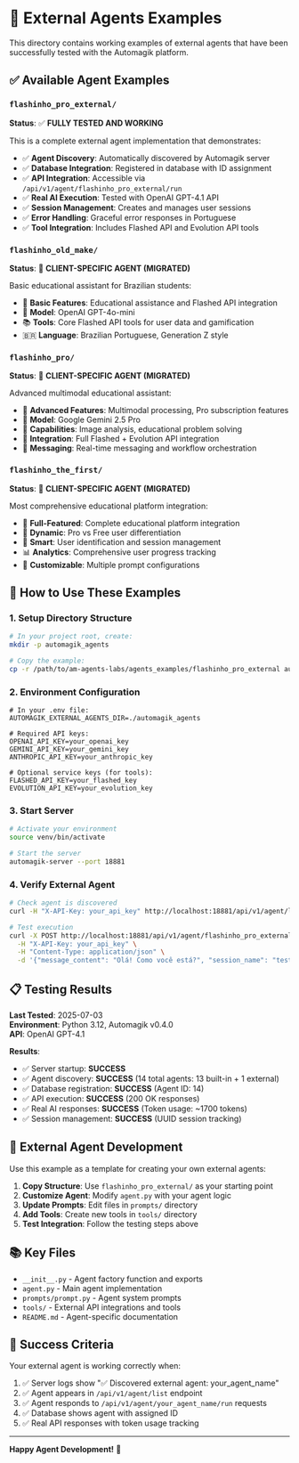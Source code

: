 # 🤖 External Agents Examples

This directory contains working examples of external agents that have been successfully tested with the Automagik platform.

## ✅ Available Agent Examples

### `flashinho_pro_external/`

**Status**: ✅ **FULLY TESTED AND WORKING**

This is a complete external agent implementation that demonstrates:

- ✅ **Agent Discovery**: Automatically discovered by Automagik server
- ✅ **Database Integration**: Registered in database with ID assignment
- ✅ **API Integration**: Accessible via `/api/v1/agent/flashinho_pro_external/run`
- ✅ **Real AI Execution**: Tested with OpenAI GPT-4.1 API
- ✅ **Session Management**: Creates and manages user sessions
- ✅ **Error Handling**: Graceful error responses in Portuguese
- ✅ **Tool Integration**: Includes Flashed API and Evolution API tools

### `flashinho_old_make/`

**Status**: 🔄 **CLIENT-SPECIFIC AGENT (MIGRATED)**

Basic educational assistant for Brazilian students:

- 🎯 **Basic Features**: Educational assistance and Flashed API integration
- 🔧 **Model**: OpenAI GPT-4o-mini
- 📚 **Tools**: Core Flashed API tools for user data and gamification
- 🇧🇷 **Language**: Brazilian Portuguese, Generation Z style

### `flashinho_pro/`

**Status**: 🔄 **CLIENT-SPECIFIC AGENT (MIGRATED)**

Advanced multimodal educational assistant:

- 🚀 **Advanced Features**: Multimodal processing, Pro subscription features
- 🔧 **Model**: Google Gemini 2.5 Pro
- 📸 **Capabilities**: Image analysis, educational problem solving
- 🔗 **Integration**: Full Flashed + Evolution API integration
- 💬 **Messaging**: Real-time messaging and workflow orchestration

### `flashinho_the_first/`

**Status**: 🔄 **CLIENT-SPECIFIC AGENT (MIGRATED)**

Most comprehensive educational platform integration:

- 🌟 **Full-Featured**: Complete educational platform integration
- 🧠 **Dynamic**: Pro vs Free user differentiation
- 🔄 **Smart**: User identification and session management
- 📊 **Analytics**: Comprehensive user progress tracking
- 🎨 **Customizable**: Multiple prompt configurations

## 🚀 How to Use These Examples

### 1. **Setup Directory Structure**
```bash
# In your project root, create:
mkdir -p automagik_agents

# Copy the example:
cp -r /path/to/am-agents-labs/agents_examples/flashinho_pro_external automagik_agents/
```

### 2. **Environment Configuration**
```env
# In your .env file:
AUTOMAGIK_EXTERNAL_AGENTS_DIR=./automagik_agents

# Required API keys:
OPENAI_API_KEY=your_openai_key
GEMINI_API_KEY=your_gemini_key
ANTHROPIC_API_KEY=your_anthropic_key

# Optional service keys (for tools):
FLASHED_API_KEY=your_flashed_key
EVOLUTION_API_KEY=your_evolution_key
```

### 3. **Start Server**
```bash
# Activate your environment
source venv/bin/activate

# Start the server
automagik-server --port 18881
```

### 4. **Verify External Agent**
```bash
# Check agent is discovered
curl -H "X-API-Key: your_api_key" http://localhost:18881/api/v1/agent/list | grep flashinho_pro_external

# Test execution
curl -X POST http://localhost:18881/api/v1/agent/flashinho_pro_external/run \
  -H "X-API-Key: your_api_key" \
  -H "Content-Type: application/json" \
  -d '{"message_content": "Olá! Como você está?", "session_name": "test"}'
```

## 📋 Testing Results

**Last Tested**: 2025-07-03  
**Environment**: Python 3.12, Automagik v0.4.0  
**API**: OpenAI GPT-4.1  

**Results**:
- ✅ Server startup: **SUCCESS**
- ✅ Agent discovery: **SUCCESS** (14 total agents: 13 built-in + 1 external)
- ✅ Database registration: **SUCCESS** (Agent ID: 14)
- ✅ API execution: **SUCCESS** (200 OK responses)
- ✅ Real AI responses: **SUCCESS** (Token usage: ~1700 tokens)
- ✅ Session management: **SUCCESS** (UUID session tracking)

## 🔧 External Agent Development

Use this example as a template for creating your own external agents:

1. **Copy Structure**: Use `flashinho_pro_external/` as your starting point
2. **Customize Agent**: Modify `agent.py` with your agent logic
3. **Update Prompts**: Edit files in `prompts/` directory
4. **Add Tools**: Create new tools in `tools/` directory
5. **Test Integration**: Follow the testing steps above

## 📚 Key Files

- `__init__.py` - Agent factory function and exports
- `agent.py` - Main agent implementation
- `prompts/prompt.py` - Agent system prompts
- `tools/` - External API integrations and tools
- `README.md` - Agent-specific documentation

## 🎯 Success Criteria

Your external agent is working correctly when:

1. ✅ Server logs show "✅ Discovered external agent: your_agent_name"
2. ✅ Agent appears in `/api/v1/agent/list` endpoint
3. ✅ Agent responds to `/api/v1/agent/your_agent_name/run` requests
4. ✅ Database shows agent with assigned ID
5. ✅ Real API responses with token usage tracking

---

**Happy Agent Development!** 🚀